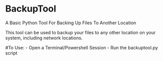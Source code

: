 # BackupTool
A Basic Python Tool For Backing Up Files To Another Location

This tool can be used to backup your files to any other location on your system, including network locations. 

#To Use:
    - Open a Terminal/Powershell Session
    - Run the backuptool.py script
